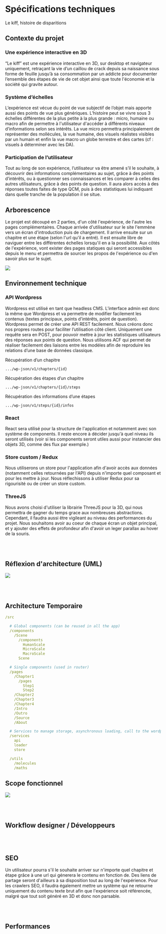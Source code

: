 # Spécifications techniques
Le kiff, histoire de disparitions


## Contexte du projet

### Une expérience interactive en 3D
“Le kiff” est une expérience interactive en 3D, sur desktop et navigateur uniquement, retraçant la vie d’un caillou de crack depuis sa naissance sous forme de feuille jusqu’à sa consommation par un addicte pour documenter l’ensemble des étapes de vie de cet objet ainsi que toute l'économie et la société qui gravite autour.

### Système d’échelles
L’expérience est vécue du point de vue subjectif de l’objet mais apporte aussi des points de vue plus génériques. L’histoire peut se vivre sous 3 échelles différentes de la plus petite à la plus grande : micro, humaine ou macro afin de permettre à l'utilisateur d'accéder à différents niveaux d’informations selon ses intérêts. La vue micro permettra principalement de représenter des mollécules, la vue humaine, des visuels réalistes visibles par un humain et enfin la vue macro un globe terrestre et des cartes (cf : visuels à déterminer avec les DA).

### Participation de l’utilisateur
Tout au long de son expérience, l’utilisateur va être amené s’il le souhaite, à découvrir des informations complémentaires au sujet, grâce à des points d’intérêts, ou à questionner ses connaissances et les comparer à celles des autres utilisateurs, grâce à des points de question. Il aura alors accès à des réponses toutes faites de type QCM, puis à des statistiques lui indiquant dans quelle tranche de la population il se situe.



## Arborescence
Le projet est découpé en 2 parties, d'un côté l'expérience, de l'autre les pages complémentaires. Chaque arrivée d'utilisateur sur le site l'emmène vers un écran d'introduction puis de chargement. Il arrive ensuite sur un chapitre et une étape (selon l'url qu'il a entré). Il est ensuite libre de naviguer entre les différentes échelles lorsqu'il en a la possibilité. Aux côtés de l'expérience, vont exister des pages statiques qui seront accessibles depuis le menu et permettra de sourcer les propos de l'expérience ou d'en savoir plus sur le sujet.

[![](https://drive.google.com/thumbnail?id=1DPwD9jKKsSq8glnal_ESc8RsGGCtmbTU&sz=w1200)](https://drive.google.com/open?id=1DPwD9jKKsSq8glnal_ESc8RsGGCtmbTU)



## Environnement technique

### API Wordpress
Wordpress est utilisé en tant que headless CMS. L’interface admin est donc la même que Wordpress et va permettre de modifier facilement les contenus (textes principaux, points d’intérêts, point de question). Wordpress permet de créer une API REST facilement. Nous créons donc nos propres routes pour faciliter l’utilisation côté client. 
Uniquement une requête sera en POST, pour pouvoir mettre à jour les statistiques utilisateurs des réponses aux points de question. 
Nous utilisons ACF qui permet de réaliser facilement des liaisons entre les modèles afin de reproduire les relations d’une base de données classique.

Récupération d’un chapitre
```
.../wp-json/v1/chapters/{id}
```

Récupération des étapes d’un chapitre
```
.../wp-json/v1/chapters/{id}/steps
```

Récupération des informations d’une étapes
```
.../wp-json/v1/steps/{id}/infos
```

### React
React sera utilisé pour la structure de l'application et notamment avec son système de components. Il reste encore à décider jusqu'à quel niveau ils seront utilisés (voir si les components seront utiles aussi pour instancier des objets 3D, comme des flux par exemple.) 
    
### Store custom / Redux
Nous utiliserons un store pour l'application afin d'avoir accès aux données (notamment celles retournées par l'API) depuis n'importe quel composant et pour les mettre à jour. Nous réflechissons à utiliser Redux pour sa rigourisité ou de créer un store custom.

### ThreeJS
Nous avons choisi d'utiliser la librairie ThreeJS pour la 3D, qui nous permettra de gagner du temps grace aux nombreuses abstractions. Cependant, il faudra aussi être vigileant au niveau des performances du projet. Nous souhaitons avoir au coeur de chaque écran un objet principal, et y ajouter des effets de profondeur afin d'avoir un leger parallax au hover de la souris.   

<br><br>

## Réflexion d'architecture (UML)
[![](https://drive.google.com/thumbnail?id=1xQk6T3v2vEBAYC2bnpS929hUsa5QCrQK&sz=w1200)](https://drive.google.com/open?id=1xQk6T3v2vEBAYC2bnpS929hUsa5QCrQK)

<br><br>

## Architecture Temporaire

``` yaml
/src

  # Global components (can be reused in all the app)
  /components          
    /Scene 
      /components      
        HumanScale
        MicroScale
        MacroScale
      Scene

  # Single components (used in router)
  /pages               
    /Chapter1 
      /pages
        Step1
        Step2
    /Chapter2
    /Chapter3
    /Chapter4
    /Intro
    /Outro
    /Source
    /About

  # Services to manage storage, asynchronous loading, call to the wordpress api
  /services
    api
    loader
    store

  /utils
    /molecules
    /maths
```

## Scope fonctionnel
[![](https://drive.google.com/thumbnail?id=1sD8sBs_0xL48vq25iV5bmCT3nieNS1vD&sz=w1200)](https://drive.google.com/open?id=1sD8sBs_0xL48vq25iV5bmCT3nieNS1vD)

<br><br>

## Workflow designer / Développeurs

<br><br>

## SEO
Un utilisateur pourra s'il le souhaite arriver sur n'importe quel chapitre et étape grâce à une url qui génerera le contenu en fonction de. Des liens de partage seront d'ailleurs à sa disposition tout au long de l'expérience. 
Pour les crawlers SEO, il faudra également mettre un système qui ne retourne uniquement du contenu texte brut afin que l'expérience soit référencée, malgré que tout soit généré en 3D et donc non parsable.

<br><br>

## Performances

